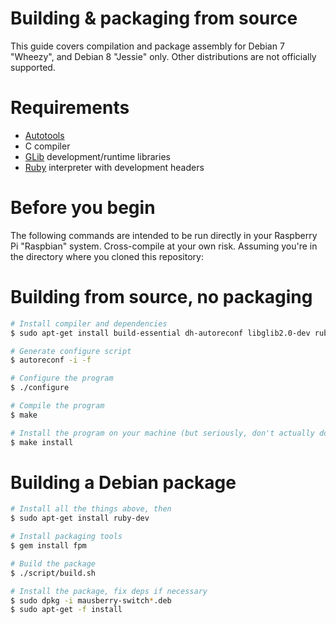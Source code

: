 # Building & packaging from source

This guide covers compilation and package assembly for Debian 7 "Wheezy", and
Debian 8 "Jessie" only. Other distributions are not officially supported.

# Requirements

 - [Autotools][autotools]
 - C compiler
 - [GLib][glib] development/runtime libraries
 - [Ruby][ruby] interpreter with development headers

# Before you begin

The following commands are intended to be run directly in your Raspberry Pi
"Raspbian" system. Cross-compile at your own risk. Assuming you're in the
directory where you cloned this repository:

# Building from source, no packaging

```bash
# Install compiler and dependencies
$ sudo apt-get install build-essential dh-autoreconf libglib2.0-dev ruby

# Generate configure script
$ autoreconf -i -f

# Configure the program
$ ./configure

# Compile the program
$ make

# Install the program on your machine (but seriously, don't actually do this please)
$ make install
```

# Building a Debian package

```bash
# Install all the things above, then
$ sudo apt-get install ruby-dev

# Install packaging tools
$ gem install fpm

# Build the package
$ ./script/build.sh

# Install the package, fix deps if necessary
$ sudo dpkg -i mausberry-switch*.deb
$ sudo apt-get -f install
```

[autotools]: https://en.wikipedia.org/wiki/GNU_Build_System
[glib]: https://en.wikipedia.org/wiki/GLib
[ruby]: https://www.ruby-lang.org/
